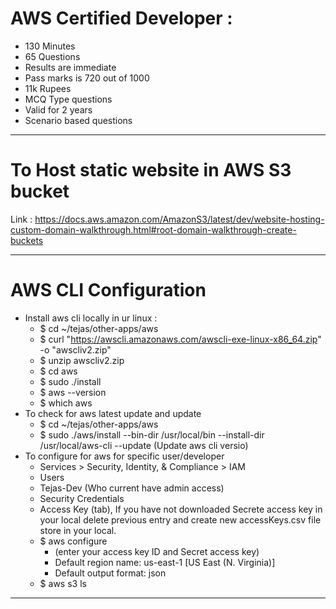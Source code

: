 # AWS Certified Developer :

- 130 Minutes
- 65 Questions
- Results are immediate
- Pass marks is 720 out of 1000
- 11k Rupees
- MCQ Type questions
- Valid for 2 years
- Scenario based questions

---

# To Host static website in AWS S3 bucket

Link :
https://docs.aws.amazon.com/AmazonS3/latest/dev/website-hosting-custom-domain-walkthrough.html#root-domain-walkthrough-create-buckets

---

# AWS CLI Configuration

- Install aws cli locally in ur linux :
  - \$ cd ~/tejas/other-apps/aws
  - \$ curl "https://awscli.amazonaws.com/awscli-exe-linux-x86_64.zip" -o "awscliv2.zip"
  - \$ unzip awscliv2.zip
  - \$ cd aws
  - \$ sudo ./install
  - \$ aws --version
  - \$ which aws
- To check for aws latest update and update
  - \$ cd ~/tejas/other-apps/aws
  - \$ sudo ./aws/install --bin-dir /usr/local/bin --install-dir /usr/local/aws-cli --update (Update aws cli versio)
- To configure for aws for specific user/developer
  - Services > Security, Identity, & Compliance > IAM
  - Users
  - Tejas-Dev (Who current have admin access)
  - Security Credentials
  - Access Key (tab), If you have not downloaded Secrete access key in your local delete previous entry and create new accessKeys.csv file store in your local.
  - \$ aws configure
    - (enter your access key ID and Secret access key)
    - Default region name: us-east-1 [US East (N. Virginia)]
    - Default output format: json
  - \$ aws s3 ls

---
